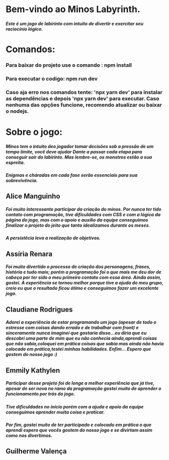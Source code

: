 <head>
    <link rel="stylesheet" href="/css/README.css">
</head>

<h1> Bem-vindo ao Minos Labyrinth. </h1>

<h5> Este é um jogo de labirinto com intuito de divertir e exercitar seu raciocínio lógico. </h5>

<h1> Comandos: </h1>

<h3> Para baixar do projeto use o comando : npm install </h3>
<h3> Para executar o codigo: npm run dev </h3>
<h3> Caso aja erro nos comandos tente: 'npx yarn dev' para instalar as dependências e depois 'npx yarn dev' para executar. Caso nenhuma das opções funcione, recomendo atualizar ou baixar o nodejs. </h3>

<h1> Sobre o jogo: </h1>
<h5> Minos tem o intuito deo jogador tomar decisões sob a pressão de um tempo limite, você deve ajudar Dante a passar cada etapa para conseguir sair do labirinto. Mas lembre-se, os monstros estão a sua espreita. </h5>
<h5> Enigmas e cháradas em cada fase serão essenciais para sua sobrevivência. </h5>

<h2> Alice Manguinho </h2>

<h5> Foi muito interessante participar da criação do minos. Por nunca ter tido contato com programação, tive dificuldades com CSS e com a lógica da página do jogo, mas com o apoio e auxílio da equipe conseguimos finalizar o projeto do jeito que tanto idealizamos durante os meses. </h5>
<h5> A persistêcia leva a realizaçâo de objetivos. </h5>

<h2> Assíria Renara </h2> 

<h5> Foi muito divertido o processo de criação dos personagens, frases, história e tudo mais; porém a programação foi o que mais me deu dor de cabeça por ter sido o meu primeiro contato com essa área. Ainda assim, gostei. A experiência se tornou melhor porque tive a ajuda do meu grupo, creio eu que o resultado ficou ótimo e conseguimos fazer um excelente jogo. </h5>


<h2> Claudiane Rodrigues </h2>

<h5>Adorei a experiência de estar programando um jogo (apesar de todo o estresse com coisas dando errado e de trabalhar com front) e sinceramente nunca imaginei que gostaria disso...eu diria que eu descobri uma parte de mim que eu não conhecia ainda,aprendi coisas que não sabia,coloquei em prática coisas que sabia mas ainda não havia colocado em prática,testei minhas habilidades. Enfim... Espero que gostem do nosso jogo :)

<h2> Emmily Kathylen </h2>

<h5>Participar desse projeto foi de longe a melhor experiência que já tive, apesar de ser nova no ramo da programação gostei muito de aprender o funcionamento por trás do jogo.</h5>
<h5>Tive dificuldades no inicio porém com a ajuda e apoio da equipe conseguimos aprender muita coisa e praticar.</h5>
<h5> Por fim, gostei muito de ter participado e colocado em prática o que aprendi espero que vocês gostem do nosso jogo e se divirtam assim como nos divertimos.</h5>

<h2> Guilherme Valença </h2>


